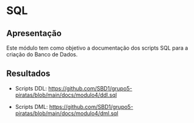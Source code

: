 # SQL

## Apresentação

Este módulo tem como objetivo a documentação dos scripts SQL para a criação do Banco de Dados.

## Resultados

- Scripts DDL: https://github.com/SBD1/grupo5-piratas/blob/main/docs/modulo4/ddl.sql

- Scripts DML: https://github.com/SBD1/grupo5-piratas/blob/main/docs/modulo4/dml.sql